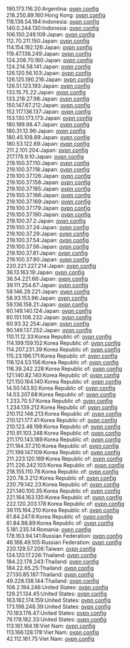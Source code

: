 190.173.116.20:Argentina: [ovpn config](vpn/190_173_116_20.ovpn)  
218.250.89.160:Hong Kong: [ovpn config](vpn/218_250_89_160.ovpn)  
118.136.54.184:Indonesia: [ovpn config](vpn/118_136_54_184.ovpn)  
140.0.244.130:Indonesia: [ovpn config](vpn/140_0_244_130.ovpn)  
106.150.249.109:Japan: [ovpn config](vpn/106_150_249_109.ovpn)  
112.70.211.150:Japan: [ovpn config](vpn/112_70_211_150.ovpn)  
114.154.192.126:Japan: [ovpn config](vpn/114_154_192_126.ovpn)  
119.47.136.249:Japan: [ovpn config](vpn/119_47_136_249.ovpn)  
124.208.70.160:Japan: [ovpn config](vpn/124_208_70_160.ovpn)  
124.214.58.141:Japan: [ovpn config](vpn/124_214_58_141.ovpn)  
126.120.56.103:Japan: [ovpn config](vpn/126_120_56_103.ovpn)  
126.125.190.216:Japan: [ovpn config](vpn/126_125_190_216.ovpn)  
126.51.123.193:Japan: [ovpn config](vpn/126_51_123_193.ovpn)  
133.15.75.22:Japan: [ovpn config](vpn/133_15_75_22.ovpn)  
133.218.27.98:Japan: [ovpn config](vpn/133_218_27_98.ovpn)  
150.147.67.212:Japan: [ovpn config](vpn/150_147_67_212.ovpn)  
152.117.136.137:Japan: [ovpn config](vpn/152_117_136_137.ovpn)  
153.130.173.173:Japan: [ovpn config](vpn/153_130_173_173.ovpn)  
180.199.98.47:Japan: [ovpn config](vpn/180_199_98_47.ovpn)  
180.31.12.96:Japan: [ovpn config](vpn/180_31_12_96.ovpn)  
180.45.108.89:Japan: [ovpn config](vpn/180_45_108_89.ovpn)  
180.53.122.69:Japan: [ovpn config](vpn/180_53_122_69.ovpn)  
211.2.101.204:Japan: [ovpn config](vpn/211_2_101_204.ovpn)  
217.178.9.10:Japan: [ovpn config](vpn/217_178_9_10.ovpn)  
219.100.37.110:Japan: [ovpn config](vpn/219_100_37_110.ovpn)  
219.100.37.118:Japan: [ovpn config](vpn/219_100_37_118.ovpn)  
219.100.37.126:Japan: [ovpn config](vpn/219_100_37_126.ovpn)  
219.100.37.158:Japan: [ovpn config](vpn/219_100_37_158.ovpn)  
219.100.37.165:Japan: [ovpn config](vpn/219_100_37_165.ovpn)  
219.100.37.166:Japan: [ovpn config](vpn/219_100_37_166.ovpn)  
219.100.37.169:Japan: [ovpn config](vpn/219_100_37_169.ovpn)  
219.100.37.179:Japan: [ovpn config](vpn/219_100_37_179.ovpn)  
219.100.37.190:Japan: [ovpn config](vpn/219_100_37_190.ovpn)  
219.100.37.2:Japan: [ovpn config](vpn/219_100_37_2.ovpn)  
219.100.37.24:Japan: [ovpn config](vpn/219_100_37_24.ovpn)  
219.100.37.29:Japan: [ovpn config](vpn/219_100_37_29.ovpn)  
219.100.37.54:Japan: [ovpn config](vpn/219_100_37_54.ovpn)  
219.100.37.56:Japan: [ovpn config](vpn/219_100_37_56.ovpn)  
219.100.37.81:Japan: [ovpn config](vpn/219_100_37_81.ovpn)  
219.100.37.90:Japan: [ovpn config](vpn/219_100_37_90.ovpn)  
220.221.227.214:Japan: [ovpn config](vpn/220_221_227_214.ovpn)  
36.13.163.19:Japan: [ovpn config](vpn/36_13_163_19.ovpn)  
36.54.221.66:Japan: [ovpn config](vpn/36_54_221_66.ovpn)  
39.111.254.67:Japan: [ovpn config](vpn/39_111_254_67.ovpn)  
58.146.29.221:Japan: [ovpn config](vpn/58_146_29_221.ovpn)  
58.93.153.96:Japan: [ovpn config](vpn/58_93_153_96.ovpn)  
59.136.158.21:Japan: [ovpn config](vpn/59_136_158_21.ovpn)  
60.149.140.124:Japan: [ovpn config](vpn/60_149_140_124.ovpn)  
60.151.108.232:Japan: [ovpn config](vpn/60_151_108_232.ovpn)  
60.93.32.254:Japan: [ovpn config](vpn/60_93_32_254.ovpn)  
90.149.137.252:Japan: [ovpn config](vpn/90_149_137_252.ovpn)  
110.11.12.33:Korea Republic of: [ovpn config](vpn/110_11_12_33.ovpn)  
114.199.159.152:Korea Republic of: [ovpn config](vpn/114_199_159_152.ovpn)  
114.207.231.39:Korea Republic of: [ovpn config](vpn/114_207_231_39.ovpn)  
115.23.196.171:Korea Republic of: [ovpn config](vpn/115_23_196_171.ovpn)  
116.124.53.156:Korea Republic of: [ovpn config](vpn/116_124_53_156.ovpn)  
116.39.242.228:Korea Republic of: [ovpn config](vpn/116_39_242_228.ovpn)  
121.140.82.140:Korea Republic of: [ovpn config](vpn/121_140_82_140.ovpn)  
121.150.164.140:Korea Republic of: [ovpn config](vpn/121_150_164_140.ovpn)  
14.50.143.92:Korea Republic of: [ovpn config](vpn/14_50_143_92.ovpn)  
14.53.207.68:Korea Republic of: [ovpn config](vpn/14_53_207_68.ovpn)  
1.233.70.57:Korea Republic of: [ovpn config](vpn/1_233_70_57.ovpn)  
1.234.139.212:Korea Republic of: [ovpn config](vpn/1_234_139_212.ovpn)  
210.112.148.213:Korea Republic of: [ovpn config](vpn/210_112_148_213.ovpn)  
210.121.177.41:Korea Republic of: [ovpn config](vpn/210_121_177_41.ovpn)  
210.123.48.198:Korea Republic of: [ovpn config](vpn/210_123_48_198.ovpn)  
210.91.103.248:Korea Republic of: [ovpn config](vpn/210_91_103_248.ovpn)  
211.170.143.189:Korea Republic of: [ovpn config](vpn/211_170_143_189.ovpn)  
211.184.37.210:Korea Republic of: [ovpn config](vpn/211_184_37_210.ovpn)  
211.199.147.109:Korea Republic of: [ovpn config](vpn/211_199_147_109.ovpn)  
211.223.120.169:Korea Republic of: [ovpn config](vpn/211_223_120_169.ovpn)  
211.226.242.103:Korea Republic of: [ovpn config](vpn/211_226_242_103.ovpn)  
218.155.110.78:Korea Republic of: [ovpn config](vpn/218_155_110_78.ovpn)  
220.78.3.212:Korea Republic of: [ovpn config](vpn/220_78_3_212.ovpn)  
220.79.142.23:Korea Republic of: [ovpn config](vpn/220_79_142_23.ovpn)  
221.140.100.35:Korea Republic of: [ovpn config](vpn/221_140_100_35.ovpn)  
221.164.163.135:Korea Republic of: [ovpn config](vpn/221_164_163_135.ovpn)  
222.120.203.178:Korea Republic of: [ovpn config](vpn/222_120_203_178.ovpn)  
39.115.164.210:Korea Republic of: [ovpn config](vpn/39_115_164_210.ovpn)  
61.84.247.6:Korea Republic of: [ovpn config](vpn/61_84_247_6.ovpn)  
61.84.98.89:Korea Republic of: [ovpn config](vpn/61_84_98_89.ovpn)  
5.181.235.14:Romania: [ovpn config](vpn/5_181_235_14.ovpn)  
178.163.94.141:Russian Federation: [ovpn config](vpn/178_163_94_141.ovpn)  
46.188.49.105:Russian Federation: [ovpn config](vpn/46_188_49_105.ovpn)  
220.129.57.206:Taiwan: [ovpn config](vpn/220_129_57_206.ovpn)  
124.120.17.226:Thailand: [ovpn config](vpn/124_120_17_226.ovpn)  
184.22.178.243:Thailand: [ovpn config](vpn/184_22_178_243.ovpn)  
184.22.65.25:Thailand: [ovpn config](vpn/184_22_65_25.ovpn)  
27.130.85.187:Thailand: [ovpn config](vpn/27_130_85_187.ovpn)  
49.228.138.144:Thailand: [ovpn config](vpn/49_228_138_144.ovpn)  
108.2.194.246:United States: [ovpn config](vpn/108_2_194_246.ovpn)  
129.21.134.45:United States: [ovpn config](vpn/129_21_134_45.ovpn)  
163.182.174.159:United States: [ovpn config](vpn/163_182_174_159.ovpn)  
173.198.248.39:United States: [ovpn config](vpn/173_198_248_39.ovpn)  
70.163.176.47:United States: [ovpn config](vpn/70_163_176_47.ovpn)  
76.178.182.33:United States: [ovpn config](vpn/76_178_182_33.ovpn)  
113.161.164.18:Viet Nam: [ovpn config](vpn/113_161_164_18.ovpn)  
113.166.128.178:Viet Nam: [ovpn config](vpn/113_166_128_178.ovpn)  
42.112.161.75:Viet Nam: [ovpn config](vpn/42_112_161_75.ovpn)  
